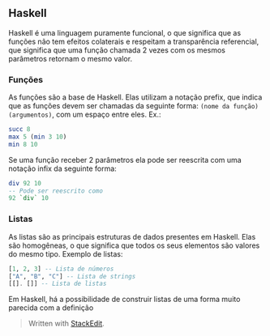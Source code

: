 ## Haskell

Haskell é uma linguagem puramente funcional, o que significa que as funções não tem efeitos colaterais e respeitam a transparência referencial, que significa que uma função chamada 2 vezes com os mesmos parâmetros retornam o mesmo valor.

### Funções
As funções são a base de Haskell. Elas utilizam a notação prefix, que indica que as funções devem ser chamadas da seguinte forma: `(nome da função) (argumentos)`, com um espaço entre eles.
Ex.:
```haskell
succ 8
max 5 (min 3 10)
min 8 10
```
Se uma função receber 2 parâmetros ela pode ser reescrita com uma notação infix da seguinte forma:
```haskell
div 92 10
-- Pode ser reescrito como
92 `div` 10
```
### Listas
As listas são as principais estruturas de dados presentes em Haskell. Elas são homogêneas, o que significa que todos os seus elementos são valores do mesmo tipo.
Exemplo de listas:
```haskell
[1, 2, 3] -- Lista de números
["A", "B", "C"] -- Lista de strings
[[]. []] -- Lista de listas
```
Em Haskell, há a possibilidade de construir listas de uma forma muito parecida com a definição 

> Written with [StackEdit](https://stackedit.io/).
<!--stackedit_data:
eyJoaXN0b3J5IjpbMTUyNzAwMzE5M119
-->